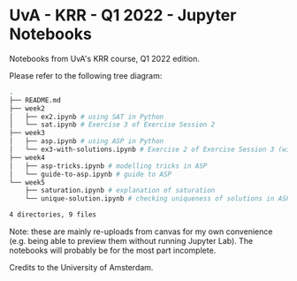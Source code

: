 # UvA - KRR - Q1 2022 - Jupyter Notebooks

Notebooks from UvA's KRR course, Q1 2022 edition.

Please refer to the following tree diagram:

```bash
.
├── README.md
├── week2
│   ├── ex2.ipynb # using SAT in Python
│   └── sat.ipynb # Exercise 3 of Exercise Session 2
├── week3
│   ├── asp.ipynb # using ASP in Python
│   └── ex3-with-solutions.ipynb # Exercise 2 of Exercise Session 3 (with solutions)
├── week4
│   ├── asp-tricks.ipynb # modelling tricks in ASP
│   └── guide-to-asp.ipynb # guide to ASP
└── week5
    ├── saturation.ipynb # explanation of saturation
    └── unique-solution.ipynb # checking uniqueness of solutions in ASP

4 directories, 9 files
```

Note: these are mainly re-uploads from canvas for my own convenience (e.g. being
able to preview them without running Jupyter Lab). The notebooks will probably
be for the most part incomplete.

Credits to the University of Amsterdam.
